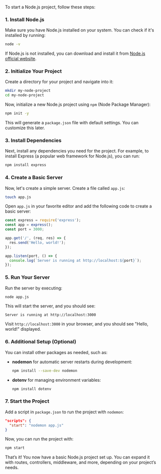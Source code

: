 To start a Node.js project, follow these steps:

### 1. Install Node.js
Make sure you have Node.js installed on your system. You can check if it's installed by running:

```bash
node -v
```

If Node.js is not installed, you can download and install it from [Node.js official website](https://nodejs.org/).

### 2. Initialize Your Project
Create a directory for your project and navigate into it:

```bash
mkdir my-node-project
cd my-node-project
```

Now, initialize a new Node.js project using `npm` (Node Package Manager):

```bash
npm init -y
```

This will generate a `package.json` file with default settings. You can customize this later.

### 3. Install Dependencies
Next, install any dependencies you need for the project. For example, to install Express (a popular web framework for Node.js), you can run:

```bash
npm install express
```

### 4. Create a Basic Server
Now, let's create a simple server. Create a file called `app.js`:

```bash
touch app.js
```

Open `app.js` in your favorite editor and add the following code to create a basic server:

```javascript
const express = require('express');
const app = express();
const port = 3000;

app.get('/', (req, res) => {
  res.send('Hello, world!');
});

app.listen(port, () => {
  console.log(`Server is running at http://localhost:${port}`);
});
```

### 5. Run Your Server
Run the server by executing:

```bash
node app.js
```

This will start the server, and you should see:

```
Server is running at http://localhost:3000
```

Visit `http://localhost:3000` in your browser, and you should see "Hello, world!" displayed.

### 6. Additional Setup (Optional)
You can install other packages as needed, such as:

- **nodemon** for automatic server restarts during development:

  ```bash
  npm install --save-dev nodemon
  ```

- **dotenv** for managing environment variables:

  ```bash
  npm install dotenv
  ```

### 7. Start the Project
Add a script in `package.json` to run the project with `nodemon`:

```json
"scripts": {
  "start": "nodemon app.js"
}
```

Now, you can run the project with:

```bash
npm start
```

That’s it! You now have a basic Node.js project set up. You can expand it with routes, controllers, middleware, and more, depending on your project’s needs.
